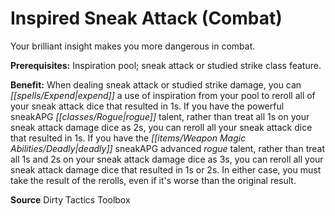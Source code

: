 ﻿---
cssclass: [feats]

---
# Inspired Sneak Attack (Combat)

Your brilliant insight makes you more dangerous in combat.

**Prerequisites:** Inspiration pool; sneak attack or studied strike class feature.

**Benefit:** When dealing sneak attack or studied strike damage, you can _[[spells/Expend|expend]]_ a use of inspiration from your pool to reroll all of your sneak attack dice that resulted in 1s. If you have the powerful sneakAPG _[[classes/Rogue|rogue]]_ talent, rather than treat all 1s on your sneak attack damage dice as 2s, you can reroll all your sneak attack dice that resulted in 1s. If you have the _[[items/Weapon Magic Abilities/Deadly|deadly]]_ sneakAPG advanced _rogue_ talent, rather than treat all 1s and 2s on your sneak attack damage dice as 3s, you can reroll all your sneak attack damage dice that resulted in 1s or 2s. In either case, you must take the result of the rerolls, even if it's worse than the original result.

**Source** Dirty Tactics Toolbox